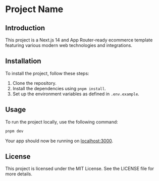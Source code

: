 # Project Name

## Introduction

This project is a Next.js 14 and App Router-ready ecommerce template featuring various modern web technologies and integrations.

## Installation

To install the project, follow these steps:

1. Clone the repository.
2. Install the dependencies using `pnpm install`.
3. Set up the environment variables as defined in `.env.example`.

## Usage

To run the project locally, use the following command:

```bash
pnpm dev
```

Your app should now be running on [localhost:3000](http://localhost:3000/).

## License

This project is licensed under the MIT License. See the LICENSE file for more details.

